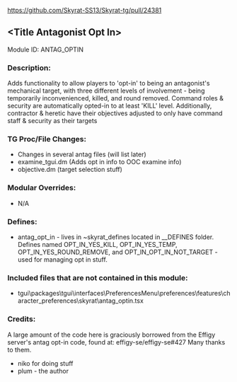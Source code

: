 

https://github.com/Skyrat-SS13/Skyrat-tg/pull/24381

## \<Title Antagonist Opt In>

Module ID: ANTAG_OPTIN

### Description:


Adds functionality to allow players to 'opt-in' to being an antagonist's mechanical target, with three different levels of involvement - being temporarily inconvenienced, killed, and round removed. Command roles & security are automatically opted-in to at least 'KILL' level. Additionally, contractor & heretic have their objectives adjusted to only have command staff & security as their targets

### TG Proc/File Changes:

- Changes in several antag files (will list later)
- examine_tgui.dm (Adds opt in info to OOC examine info)
- objective.dm (target selection stuff)

### Modular Overrides:

- N/A

### Defines:

- antag_opt_in - lives in ~skyrat_defines located in __DEFINES folder. Defines named OPT_IN_YES_KILL, OPT_IN_YES_TEMP, OPT_IN_YES_ROUND_REMOVE, and OPT_IN_OPT_IN_NOT_TARGET - used for managing opt in stuff. 

### Included files that are not contained in this module:

- tgui\packages\tgui\interfaces\PreferencesMenu\preferences\features\character_preferences\skyrat\antag_optin.tsx

### Credits:

A large amount of the code here is graciously borrowed from the Effigy server's antag opt-in code, found at: effigy-se/effigy-se#427 Many thanks to them.
- niko for doing stuff
- plum - the author
